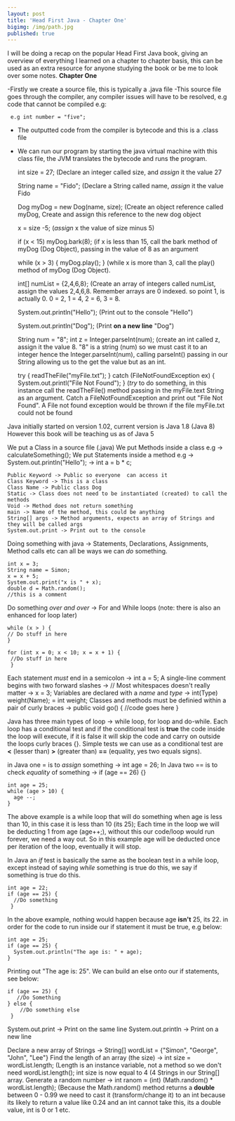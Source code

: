 ```yaml
---
layout: post
title: 'Head First Java - Chapter One'
bigimg: /img/path.jpg
published: true
---
```


I will be doing a recap on the popular Head First Java book, giving an overview of everything I learned on a chapter to chapter basis, this can be used as an extra resource for anyone studying the book or be me to look over some notes.  **Chapter One**

-Firstly we create a source file, this is typically a .java file
-This source file goes through the compiler, any compiler issues will have to be resolved, e.g code that cannot be compiled e.g:

     e.g int number = "five";
     
- The outputted code from the compiler is bytecode and this is a .class file
- We can run our program by starting the java virtual machine with this class file, the JVM translates the bytecode and runs the program.

    int size = 27;  (Declare an integer called size, and *assign* it the value 27
    
    String name = "Fido"; (Declare a String called name, *assign* it the value Fido
    
    Dog myDog = new Dog(name, size);  (Create an object reference called myDog, Create and assign this      	reference to the new dog object
    
    x = size -5; (*assign* x the value of size minus 5)

	if (x < 15) myDog.bark(8); (if x is less than 15, call the bark method of myDog (Dog Object), passing in 	 the value of 8 as an argument
    
    while (x > 3) { myDog.play(); }   (while x is more than 3, call the play() method of myDog (Dog Object).
    
    int[] numList = {2,4,6,8}; (Create an array of integers called numList, assign the values 2,4,6,8.     		Remember arrays are 0 indexed. so point 1, is actually 0. 0 = 2, 1 = 4, 2 = 6, 3 = 8.
    
    System.out.println("Hello"); (Print out to the console "Hello")
    
    System.out.println("Dog");  (Print **on a new line** "Dog")
    
    String num = "8";
    int z = Integer.parseInt(num); (create an int called z, assign it the value 8.  "8" is a string (num) so 	 we must cast it to an integer hence the Integer.parseInt(num), calling parseInt() passing in our String     allowing us to the get the value but as an int.
    
    try {
        readTheFile("myFile.txt");
	} catch (FileNotFoundException ex) {
    	System.out.printl("File Not Found");
	}                                            (*try* to do something, in this instance call the 		 													 readTheFile() method passing in the myFile.text String as 												     an argument.  Catch a FileNotFoundException and print 													     out "File Not Found".  A File not found exception would be   	                                             thrown if the file myFile.txt could not be found
    
Java initially started on version 1.02, current version is Java 1.8 (Java 8) However this book will be teaching us as of Java 5

We put a Class in a source file (.java)
We put Methods inside a class e.g -> calculateSomething();
We put Statements inside a method e.g -> System.out.println("Hello"); -> int a = b * c;
    

    Public Keyword -> Public so everyone  can access it
    Class Keyword -> This is a class
    Class Name -> Public class Dog
    Static -> Class does not need to be instantiated (created) to call the methods
    Void -> Method does not return something
    main -> Name of the method, this could be anything
    String[] args -> Method arguments, expects an array of Strings and they will be called args
    System.out.print -> Print out to the console
    
Doing something with java -> Statements, Declarations, Assignments, Method calls etc can all be ways we can *do* something.

    int x = 3;
    String name = Simon;
    x = x + 5;
    System.out.print("x is " + x);
    double d = Math.random();
    //this is a comment
    
Do something *over and over* -> For and While loops (note: there is also an enhanced for loop later)

    while (x > ) {
    // Do stuff in here
    }
    
    for (int x = 0; x < 10; x = x + 1) {
     //Do stuff in here
     }
     
 Each statement *must* end in a semicolon -> int a = 5;
 A single-line comment begins with two forward slashes -> //
 Most whitespaces doesn't really matter -> x      =      3;
 Variables are declared with a *name* and *type* -> int(Type) weight(Name); = int weight;
 Classes and methods must be definied within a pair of curly braces -> public void go() { //code goes here }
 
Java has three main types of loop -> while loop, for loop and do-while.  Each loop has a conditional test and if the conditional test is **true** the code inside the loop will execute, if it is false it will skip the code and carry on outside the loops curly braces {}.  Simple tests we can use as a conditional test are **<** (lesser than) **>** (greater than) **==** (equality, yes two equals signs).

in Java one = is to *assign* something -> int age = 26;
In Java two == is to check *equality* of something -> if (age == 26) {}

    int age = 25;
    while (age > 10) {
      age --;
    }
    
The above example is a while loop that will do something when age is less than 10, in this case it is less than 10 (its 25);  Each time in the loop we will be deducting 1 from age (age++;), without this our code/loop would run forever, we need a way out.  So in this example age will be deducted once per iteration of the loop, eventually it will stop.

In Java an *if* test is basically the same as the boolean test in a while loop, except instead of saying *while* something is true do this, we say if something is true do this.

    int age = 22;
    if (age == 25) {
      //Do something 
     }
     
In the above example, nothing would happen because age **isn't** 25, its 22. in order for the code to run inside our if statement it must be true, e.g below:

	int age = 25;
    if (age == 25) {
      System.out.println("The age is: " + age);
    }
    
Printing out "The age is: 25".  We can build an else onto our if statements, see below:

	if (age == 25) {
       //Do Something
	} else {
    	//Do something else
     }
     
System.out.print -> Print on the same line
System.out.println -> Print on a new line

Declare a new array of Strings -> String[] wordList = {"Simon", "George", "John", "Lee"}
Find the length of an array (the size) -> int size = wordList.length; (Length is an instance variable, not a method so we don't need wordList.length();  int size is now equal to 4 (4 Strings in our String[] array.
Generate a random number -> int ranom = (int) (Math.random() * wordList.length); (Because the Math.random() method returns a **double** between 0 - 0.99 we need to cast it (transform/change it) to an int because its likely to return a value like 0.24 and an int cannot take this, its a double  value, int is 0 or 1 etc.


 

